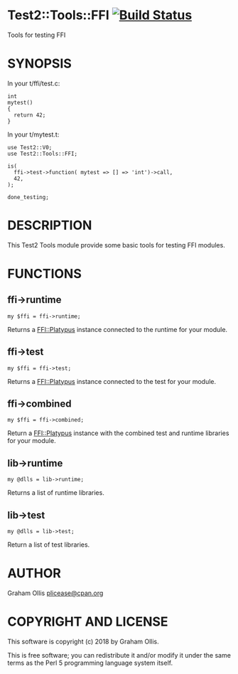 # Test2::Tools::FFI [![Build Status](https://secure.travis-ci.org/Perl5-FFI/Test2-Tools-FFI.png)](http://travis-ci.org/Perl5-FFI/Test2-Tools-FFI)

Tools for testing FFI

# SYNOPSIS

In your t/ffi/test.c:

    int
    mytest()
    {
      return 42;
    }

In your t/mytest.t:

    use Test2::V0;
    use Test2::Tools::FFI;

    is(
      ffi->test->function( mytest => [] => 'int')->call,
      42,
    );
    
    done_testing;

# DESCRIPTION

This Test2 Tools module provide some basic tools for testing FFI modules.

# FUNCTIONS

## ffi->runtime

    my $ffi = ffi->runtime;

Returns a [FFI::Platypus](https://metacpan.org/pod/FFI::Platypus) instance connected to the runtime for your module.

## ffi->test

    my $ffi = ffi->test;

Returns a [FFI::Platypus](https://metacpan.org/pod/FFI::Platypus) instance connected to the test for your module.

## ffi->combined

    my $ffi = ffi->combined;

Return a [FFI::Platypus](https://metacpan.org/pod/FFI::Platypus) instance with the combined test and runtime libraries for your module.

## lib->runtime

    my @dlls = lib->runtime;

Returns a list of runtime libraries.

## lib->test

    my @dlls = lib->test;

Return a list of test libraries.

# AUTHOR

Graham Ollis <plicease@cpan.org>

# COPYRIGHT AND LICENSE

This software is copyright (c) 2018 by Graham Ollis.

This is free software; you can redistribute it and/or modify it under
the same terms as the Perl 5 programming language system itself.
